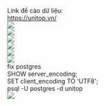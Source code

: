 Link để cào dữ liệu: 
<br/>
https://unitop.vn/
<br/>
<img src='https://i.imgur.com/Ot0mbh7.png'/>
<br/>
<img src='https://i.imgur.com/dUSQWz6.png'/>
<br/>
<img src='https://i.imgur.com/SS7ta0W.png'/>
<br/>
<img src='https://i.imgur.com/FxJdnBF.png'/>
<br/>
<img src='https://i.imgur.com/704Mema.png'/>
<br/>
<img src='https://i.imgur.com/DUw5FTz.png'/>
<br/>
fix postgres 
<br/>
SHOW server_encoding;
<br/>
SET client_encoding TO 'UTF8';
<br/>
psql -U postgres -d unitop
<br/>
<img src='https://i.imgur.com/huMaHza.png'/>
